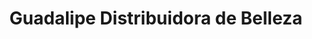 ---
title: "Guadalipe Distribuidora de Belleza"
url: /pereira/guadalipe-distribuidora-de-belleza/
shop: Kosmetik
---